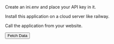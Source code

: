 Create an ini.env and place your API key in it.

Install this application on a cloud server like railway.

Call the application from your website.

  <button onclick="fetchData()">Fetch Data</button>
    <pre id="output"></pre>

   <script>
              document.getElementById('sendButton').addEventListener('click', async function() {
                try {
                  // Fetch the response from the API
                  const response = await fetch('https://xxxxxxxxxx.app/api-key');

                  // Ensure the response is ok (status code 200)
                  if (!response.ok) {
                    document.getElementById('Output').textContent =  response.status;
                  }

                  // Parse the JSON response
                  const data = await response.json();

                  // Extract the 'apiKey' from the JSON data
                  const apiKey = data["apiKey"];

                  // Log the entire json to check and make sure you call the parameter correctly
                  document.getElementById('Output').textContent = JSON.stringify(data, null, 2);

                  //then actually output the apiKey
                  document.getElementById('Output').textContent = apiKey;

                } catch (error) 
                {
                  document.getElementById('Output').textContent = error;
                }
              });
            </script>

